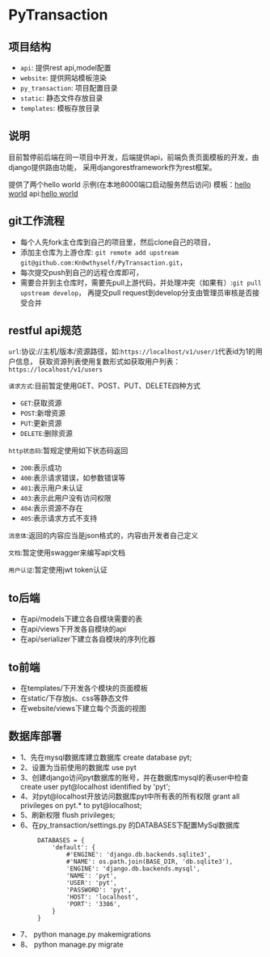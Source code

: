 # PyTransaction

## 项目结构
- `api`: 提供rest api,model配置
- `website`: 提供网站模板渲染
- `py_transaction`: 项目配置目录
- `static`: 静态文件存放目录
- `templates`: 模板存放目录

## 说明
目前暂停前后端在同一项目中开发，后端提供api，前端负责页面模板的开发，由django提供路由功能，
采用djangorestframework作为rest框架。

提供了两个hello world 示例(在本地8000端口启动服务然后访问)
模板：<a href="http://localhost:8000/helloworld">hello world</a>
api:<a href="http://localhost:8000/api/helloworld">hello world</a>

## git工作流程
- 每个人先fork主仓库到自己的项目里，然后clone自己的项目，
- 添加主仓库为上游仓库: `git remote add upstream git@github.com:Kn0wthyself/PyTransaction.git`，
- 每次提交push到自己的远程仓库即可，
- 需要合并到主仓库时，需要先pull上游代码，并处理冲突（如果有）:`git pull upstream develop`，
  再提交pull request到develop分支由管理员审核是否接受合并

## restful api规范
`url`:协议://主机/版本/资源路径，如:`https://localhost/v1/user/1`代表id为1的用户信息，
获取资源列表使用复数形式如获取用户列表：`https://localhost/v1/users`

`请求方式`:目前暂定使用GET、POST、PUT、DELETE四种方式
- `GET`:获取资源
- `POST`:新增资源
- `PUT`:更新资源
- `DELETE`:删除资源

`http状态码`:暂规定使用如下状态码返回
- `200`:表示成功
- `400`:表示请求错误，如参数错误等
- `401`:表示用户未认证
- `403`:表示此用户没有访问权限
- `404`:表示资源不存在
- `405`:表示请求方式不支持

`消息体`:返回的内容应当是json格式的，内容由开发者自己定义

`文档`:暂定使用swagger来编写api文档

`用户认证`:暂定使用jwt token认证


## to后端
- 在api/models下建立各自模块需要的表
- 在api/views下开发各自模块的api
- 在api/serializer下建立各自模块的序列化器

## to前端
- 在templates/下开发各个模块的页面模板
- 在static/下存放js、css等静态文件
- 在website/views下建立每个页面的视图

## 数据库部署
- 1、先在mysql数据库建立数据库    create database pyt;
- 2、设置为当前使用的数据库 use pyt
- 3、创建django访问pyt数据库的账号，并在数据库mysql的表user中检查 create user pyt@localhost identified by 'pyt';
- 4、对pyt@localhost开放访问数据库pyt中所有表的所有权限 grant all privileges on pyt.* to pyt@localhost;
- 5、刷新权限 flush privileges;
- 6、在py_transaction/settings.py 的DATABASES下配置MySql数据库
```
        DATABASES = {
            'default': {
                #'ENGINE': 'django.db.backends.sqlite3',
                #'NAME': os.path.join(BASE_DIR, 'db.sqlite3'),
                'ENGINE': 'django.db.backends.mysql',
                'NAME': 'pyt',
                'USER': 'pyt',
                'PASSWORD': 'pyt',
                'HOST': 'localhost',
                'PORT': '3306',
            }
        }
```

- 7、 python manage.py makemigrations
- 8、 python manage.py migrate